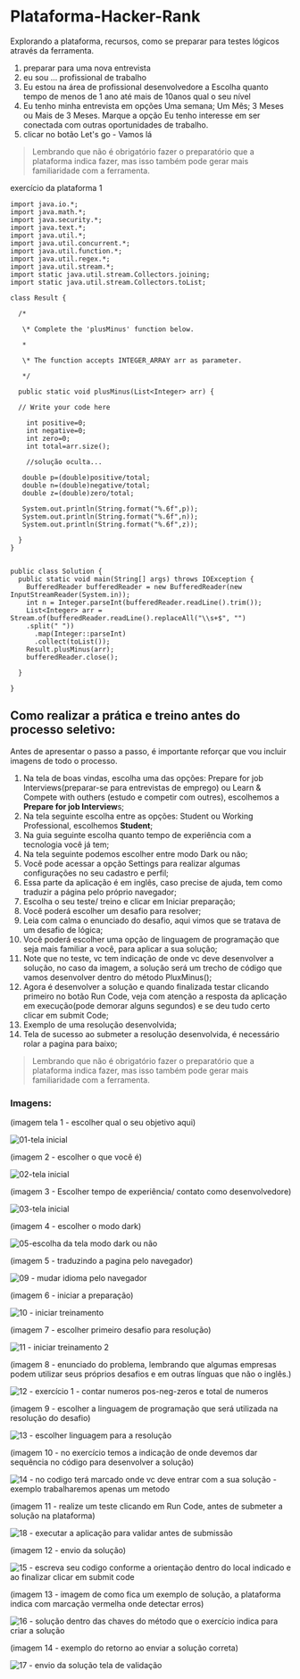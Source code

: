 # Plataforma-Hacker-Rank
Explorando a plataforma, recursos, como se preparar para testes lógicos através da ferramenta.

1. preparar para uma nova entrevista
2. eu sou ... profissional de trabalho
3. Eu estou na área de profissional desenvolvedore a Escolha quanto tempo de menos de 1 ano até mais de 10anos qual o seu nível
4. Eu tenho minha entrevista em opções Uma semana; Um Mês; 3 Meses ou Mais de 3 Meses. Marque a opção Eu tenho interesse em ser conectada com outras oportunidades de trabalho.
5. clicar no botão Let's go - Vamos lá

> Lembrando que não é obrigatório fazer o preparatório que a plataforma indica fazer, mas isso também pode gerar mais familiaridade com a ferramenta.

exercício da plataforma 1

```
import java.io.*;
import java.math.*;
import java.security.*;
import java.text.*;
import java.util.*;
import java.util.concurrent.*;
import java.util.function.*;
import java.util.regex.*;
import java.util.stream.*;
import static java.util.stream.Collectors.joining;
import static java.util.stream.Collectors.toList;

class Result {

  /*

   \* Complete the 'plusMinus' function below.

   *

   \* The function accepts INTEGER_ARRAY arr as parameter.

   */

  public static void plusMinus(List<Integer> arr) {

  // Write your code here

    int positive=0;
    int negative=0;
    int zero=0;
    int total=arr.size();   
 
    //solução oculta...

   double p=(double)positive/total; 
   double n=(double)negative/total; 
   double z=(double)zero/total; 

   System.out.println(String.format("%.6f",p));
   System.out.println(String.format("%.6f",n));
   System.out.println(String.format("%.6f",z));

  }
}


public class Solution {
  public static void main(String[] args) throws IOException {
    BufferedReader bufferedReader = new BufferedReader(new InputStreamReader(System.in));
    int n = Integer.parseInt(bufferedReader.readLine().trim());
    List<Integer> arr = Stream.of(bufferedReader.readLine().replaceAll("\\s+$", "")
    .split(" "))
      .map(Integer::parseInt)
      .collect(toList());
    Result.plusMinus(arr);
    bufferedReader.close();

  }

}
```

## Como realizar a prática e treino antes do processo seletivo:

Antes de apresentar o passo a passo, é importante reforçar que vou incluir imagens de todo o processo.

1. Na tela de boas vindas, escolha uma das opções: Prepare for job Interviews(preparar-se para entrevistas de emprego) ou Learn & Compete with outhers (estudo e competir com outres), escolhemos a **Prepare for job Interview**s;
2. Na tela seguinte escolha entre as opções: Student ou Working Professional, escolhemos **Student**;
3. Na guia seguinte escolha quanto tempo de experiência com a tecnologia você já tem;
4. Na tela seguinte podemos escolher entre modo Dark ou não;
5. Você pode acessar a opção Settings para realizar algumas configurações no seu cadastro e perfil;
6. Essa parte da aplicação é em inglês, caso precise de ajuda, tem como traduzir a página pelo próprio navegador;
7. Escolha o seu teste/ treino e clicar em Iniciar preparação;
8. Você poderá escolher um desafio para resolver;
9. Leia com calma o enunciado do desafio, aqui vimos que se tratava de um desafio de lógica;
10. Você poderá escolher uma opção de linguagem de programação que seja mais familiar a você, para aplicar a sua solução;
11. Note que no teste, vc tem indicação de onde vc deve desenvolver a solução, no caso da imagem, a solução será um trecho de código que vamos desenvolver dentro do método PluxMinus();
12. Agora é desenvolver a solução e quando finalizada testar clicando primeiro no botão Run Code, veja com atenção a resposta da aplicação em execução(pode demorar alguns segundos) e se deu tudo certo clicar em submit Code;
13. Exemplo de uma resolução desenvolvida;
14. Tela de sucesso ao submeter a resolução desenvolvida, é necessário rolar a pagina para baixo;

> Lembrando que não é obrigatório fazer o preparatório que a plataforma indica fazer, mas isso também pode gerar mais familiaridade com a ferramenta.

### Imagens:

(imagem tela 1 - escolher qual o seu objetivo aqui)

![01-tela inicial](https://user-images.githubusercontent.com/8031302/200458556-3b5d09f2-c307-4e24-a423-f3f27c327c61.JPG)

(imagem 2 - escolher o que você é)

![02-tela inicial](https://user-images.githubusercontent.com/8031302/200458590-87e57ff5-62f8-4957-935b-670ed6059a71.JPG)

(imagem 3 - Escolher tempo de experiência/ contato como desenvolvedore)

![03-tela inicial](https://user-images.githubusercontent.com/8031302/200458604-fc76baf3-038b-43ed-b313-0c2c60bd453b.JPG)

(imagem 4 - escolher o modo dark)

![05-escolha da tela modo dark ou não](https://user-images.githubusercontent.com/8031302/200458622-464c9ad4-4a0f-4299-ba47-e9e3ee0982bf.JPG)

(imagem 5 - traduzindo a pagina pelo navegador)

![09 - mudar idioma pelo navegador](https://user-images.githubusercontent.com/8031302/200458683-3b6d8c02-6484-450a-9086-dd94beae1c19.jpg)

(imagem 6 - iniciar a preparação)

![10 - iniciar treinamento](https://user-images.githubusercontent.com/8031302/200458693-9b72ca36-b5e5-4e0b-9948-6bcd4241a66e.jpg)

(imagem 7 - escolher primeiro desafio para resolução)

![11 - iniciar treinamento 2](https://user-images.githubusercontent.com/8031302/200458706-733ef746-52ee-4c7c-81a0-42f268d25055.jpg)

(imagem 8 - enunciado do problema, lembrando que algumas empresas podem utilizar seus próprios desafios e em outras línguas que não o inglês.)

![12 - exercício 1 - contar numeros pos-neg-zeros e total de numeros](https://user-images.githubusercontent.com/8031302/200458737-4855707e-09a8-4ab9-a352-f75d2ecba13e.JPG)

(imagem 9 - escolher a linguagem de programação que será utilizada na resolução do desafio)

![13 - escolher linguagem para a resolução](https://user-images.githubusercontent.com/8031302/200458728-61f0c7b2-4c6c-48c8-9127-1552020a0b39.jpg)

(imagem 10 - no exercício temos a indicação de onde devemos dar sequência no código para desenvolver a solução)

![14 - no codigo terá marcado onde vc deve entrar com a sua solução - exemplo trabalharemos apenas um metodo](https://user-images.githubusercontent.com/8031302/200458735-bf44208f-472f-419e-866f-4366f610d3d2.jpg)

(imagem 11 - realize um teste clicando em Run Code, antes de submeter a solução na plataforma)

![18 - executar a aplicação para validar antes de submissão](https://user-images.githubusercontent.com/8031302/200458806-5e176a50-8b3a-42d8-8788-1934772a4ade.jpg)

(imagem 12 - envio da solução)

![15 - escreva seu codigo conforme a orientação dentro do local indicado e ao finalizar clicar em submit code](https://user-images.githubusercontent.com/8031302/200458750-9ea77761-cc23-41ae-9ecc-7d850445c27d.jpg)

(imagem 13 - imagem de como fica um exemplo de solução, a plataforma indica com marcação vermelha onde detectar erros)



![16 - solução dentro das chaves do método que o exercício indica para criar a solução](https://user-images.githubusercontent.com/8031302/200458768-9e3373a9-3a25-4316-a858-1e2851737df3.jpg)

(imagem 14 - exemplo do retorno ao enviar a solução correta)

![17 - envio da solução tela de validação](https://user-images.githubusercontent.com/8031302/200458831-7cbb35a0-cad2-4347-b1a7-5467e63a0f17.jpg)

